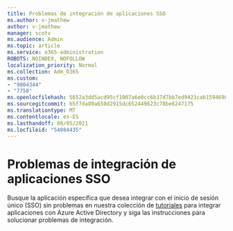 ```yaml
---
title: Problemas de integración de aplicaciones SSO
ms.author: v-jmathew
author: v-jmathew
manager: scotv
ms.audience: Admin
ms.topic: article
ms.service: o365-administration
ROBOTS: NOINDEX, NOFOLLOW
localization_priority: Normal
ms.collection: Adm_O365
ms.custom:
- "9004344"
- "7758"
ms.openlocfilehash: 5652a3dd5acd95cf1007a6e0cc6b37d7bb7ed9423cab15946983cc2f28bc450c
ms.sourcegitcommit: b5f7da89a650d2915dc652449623c78be6247175
ms.translationtype: MT
ms.contentlocale: es-ES
ms.lasthandoff: 08/05/2021
ms.locfileid: "54084435"
---
```

# <a name="sso-application-integration-issues"></a>Problemas de integración de aplicaciones SSO

Busque la aplicación específica que desea integrar con el inicio de sesión único (SSO) sin problemas en nuestra colección de [tutoriales](https://docs.microsoft.com/azure/active-directory/saas-apps/tutorial-list) para integrar aplicaciones con Azure Active Directory y siga las instrucciones para solucionar problemas de integración.
